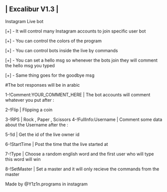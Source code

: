 | Excalibur V1.3 |
-------------------
Instagram Live bot

[+] - It will control many Instagram accounts to join specific user bot

[+] - You can control the colors of the program

[+] - You can control bots inside the live by commands

[+] - You can set a hello msg so whenever the bots join they will comment the hello msg you typed

[+] - Same thing goes for the goodbye msg

#The bot responses will be in arabic

1-!Comment:YOUR_COMMENT_HERE | The bot accounts will comment whatever you put after : 

2-!Flip | Flipping a coin

3-!RPS | Rock , Paper , Scissors
4-!FullInfo:Username | Comment some data about the Username after the :

5-!Id | Get the id of the live owner id

6-!StartTime | Post the time that the live started at

7-!Type | Choose a random english word and the first user who will type this word will win

8-!SetMaster | Set a master and it will only recieve the commands from the master


Made by @Y1z1n.programs in instagram
